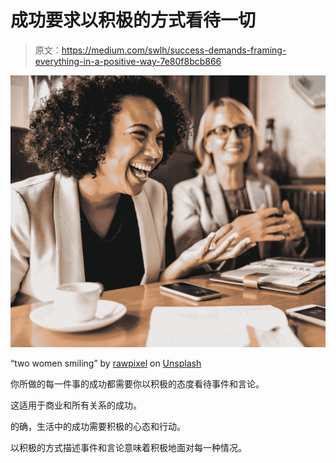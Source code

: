 # 成功要求以积极的方式看待一切

> 原文：<https://medium.com/swlh/success-demands-framing-everything-in-a-positive-way-7e80f8bcb866>

![](img/e9ac068da41745abf44f9c0033863c55.png)

“two women smiling” by [rawpixel](https://unsplash.com/@rawpixel?utm_source=medium&utm_medium=referral) on [Unsplash](https://unsplash.com?utm_source=medium&utm_medium=referral)

你所做的每一件事的成功都需要你以积极的态度看待事件和言论。

这适用于商业和所有关系的成功。

的确，生活中的成功需要积极的心态和行动。

以积极的方式描述事件和言论意味着积极地面对每一种情况。